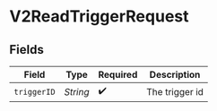 # V2ReadTriggerRequest


## Fields

| Field              | Type               | Required           | Description        |
| ------------------ | ------------------ | ------------------ | ------------------ |
| `triggerID`        | *String*           | :heavy_check_mark: | The trigger id     |